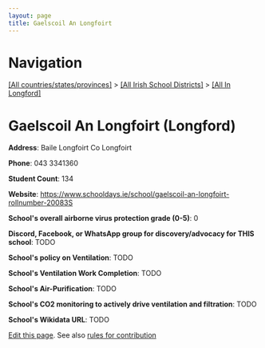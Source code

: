 ```yaml
---
layout: page
title: Gaelscoil An Longfoirt
---
```

# Navigation

[[All countries/states/provinces]](../../..) > [[All Irish School Districts]](../..) > [[All In Longford]](..)

# Gaelscoil An Longfoirt (Longford)

**Address**: Baile Longfoirt Co Longfoirt

**Phone**: 043 3341360

**Student Count**: 134

**Website**: <https://www.schooldays.ie/school/gaelscoil-an-longfoirt-rollnumber-20083S>

**School's overall airborne virus protection grade (0-5)**: 0

**Discord, Facebook, or WhatsApp group for discovery/advocacy for THIS school**: TODO

**School's policy on Ventilation**: TODO

**School's Ventilation Work Completion**: TODO

**School's Air-Purification**: TODO

**School's CO2 monitoring to actively drive ventilation and filtration**: TODO

**School's Wikidata URL**: TODO


[Edit this page](https://github.com/ventilate-schools/Ireland/edit/main/./Longford/Gaelscoil_An_Longfoirt.md). See also [rules for contribution](../../../contribution-rules/)